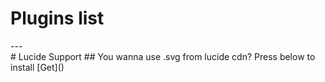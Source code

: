 <h1>Plugins list</h1>
---<br>
# Lucide Support
## You wanna use .svg from lucide cdn? Press below to install
[Get](<https://github.com/ExoHub-io/RCF-Plugins/tree/main/plugins/lucide_support>)
